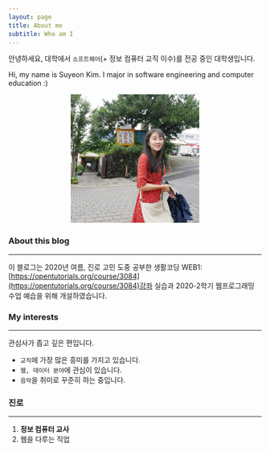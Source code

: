 ```yaml
---
layout: page
title: About me
subtitle: Who am I
---
```


안녕하세요, 대학에서 `소프트웨어`(+ 정보 컴퓨터 교직 이수)를 전공 중인 대학생입니다. 

Hi, my name is Suyeon Kim. I major in software engineering and computer education :) 

<div style="text-align: center;">
<img src="https://raw.githubusercontent.com/s2uyeoii/s2uyeoii.github.io/master/assets/img/KakaoTalk_20200913_024935483.jpg" style="zoom:25%;" /> </div>

### About this blog

------

이 블로그는 2020년 여름, 진로 고민 도중 공부한 생활코딩 WEB1: [https://opentutorials.org/course/3084](https://opentutorials.org/course/3084)강좌 실습과 2020-2학기 웹프로그래밍 수업 예습을 위해 개설하였습니다.  

### My interests

------

관심사가 좁고 깊은 편입니다. 

- `교직`에 가장 많은 흥미를 가지고 있습니다.
-  `웹, 데이터 분야`에 관심이 있습니다.
- `음악`을 취미로 꾸준히 하는 중입니다. 

### 진로

------

1. **정보 컴퓨터 교사**
2. 웹을 다루는 직업
